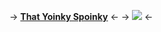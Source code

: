-> [**That Yoinky Spoinky**](https://rentry.co/cyadical) <-
-> ![](https://media.tenor.com/1Jaw_JlSNMgAAAAC/among-us-cyan-among-us.gif) <-